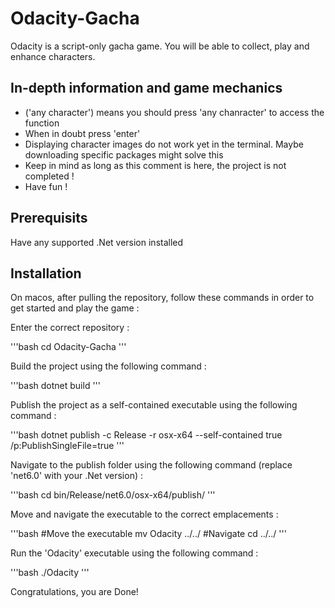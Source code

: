 # Odacity-Gacha

Odacity is a script-only gacha game. You will be able to collect, play and enhance characters.

## In-depth information and game mechanics

* ('any character') means you should press 'any chanracter' to access the function
* When in doubt press 'enter'
* Displaying character images do not work yet in the terminal. Maybe downloading specific packages might solve this
* Keep in mind as long as this comment is here, the project is not completed !
* Have fun !

## Prerequisits

Have any supported .Net version installed

## Installation

On macos, after pulling the repository, follow these commands in order to get started and play the game :

Enter the correct repository :

'''bash
cd Odacity-Gacha
'''

Build the project using the following command :

'''bash
dotnet build
'''

Publish the project as a self-contained executable using the following command :

'''bash
dotnet publish -c Release -r osx-x64 --self-contained true /p:PublishSingleFile=true
'''

Navigate to the publish folder using the following command (replace 'net6.0' with your .Net version) :

'''bash
cd bin/Release/net6.0/osx-x64/publish/
'''

Move and navigate the executable to the correct emplacements :

'''bash
#Move the executable
mv Odacity ../../
#Navigate
cd ../../
'''

Run the 'Odacity' executable using the following command :

'''bash
./Odacity
'''

Congratulations, you are Done!
